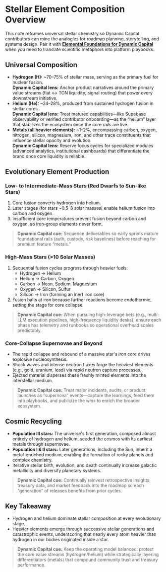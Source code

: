 # Stellar Element Composition Overview

This note reframes universal stellar chemistry so Dynamic Capital contributors can mine the analogies for roadmap planning, storytelling, and systems design. Pair it with **[Elemental Foundations for Dynamic Capital](./elemental-foundations-for-dynamic-capital.md)** when you need to translate scientific metaphors into platform playbooks.

## Universal Composition
- **Hydrogen (H):** ~70–75% of stellar mass, serving as the primary fuel for nuclear fusion.  
  **Dynamic Capital lens:** Anchor product narratives around the primary value streams (fiat ↔ TON liquidity, signal routing) that power every downstream initiative.
- **Helium (He):** ~24–28%, produced from sustained hydrogen fusion in stellar cores.  
  **Dynamic Capital lens:** Treat matured capabilities—like Supabase observability or verified contributor onboarding—as the “helium” layer that stabilizes the ecosystem once the core rails are live.
- **Metals (all heavier elements):** ~1–2%, encompassing carbon, oxygen, nitrogen, silicon, magnesium, iron, and other trace constituents that influence stellar opacity and evolution.  
  **Dynamic Capital lens:** Reserve focus cycles for specialized modules (advanced analytics, institutional dashboards) that differentiate the brand once core liquidity is reliable.

## Evolutionary Element Production
### Low- to Intermediate-Mass Stars (Red Dwarfs to Sun-like Stars)
1. Core fusion converts hydrogen into helium.
2. Later stages (for stars ~0.5–8 solar masses) enable helium fusion into carbon and oxygen.
3. Insufficient core temperatures prevent fusion beyond carbon and oxygen, so iron-group elements never form.

> **Dynamic Capital cue:** Sequence deliverables so early sprints mature foundational rails (auth, custody, risk baselines) before reaching for premium feature “metals.”

### High-Mass Stars (>10 Solar Masses)
1. Sequential fusion cycles progress through heavier fuels:
   - Hydrogen → Helium
   - Helium → Carbon, Oxygen
   - Carbon → Neon, Sodium, Magnesium
   - Oxygen → Silicon, Sulfur
   - Silicon → Iron (forming an inert iron core)
2. Fusion halts at iron because further reactions become endothermic, setting the stage for core collapse.

> **Dynamic Capital cue:** When pursuing high-leverage bets (e.g., multi-LLM execution pipelines, high-frequency liquidity desks), ensure each phase has telemetry and runbooks so operational overhead scales predictably.

### Core-Collapse Supernovae and Beyond
- The rapid collapse and rebound of a massive star's iron core drives explosive nucleosynthesis.
- Shock waves and intense neutron fluxes forge the heaviest elements (e.g., gold, uranium, lead) via rapid neutron capture processes.
- Ejected material disperses these freshly minted elements into the interstellar medium.

> **Dynamic Capital cue:** Treat major incidents, audits, or product launches as “supernova” events—capture the learnings, feed them into playbooks, and publicize the wins to enrich the broader ecosystem.

## Cosmic Recycling
- **Population III stars:** The universe's first generation, composed almost entirely of hydrogen and helium, seeded the cosmos with its earliest metals through supernovae.
- **Population I & II stars:** Later generations, including the Sun, inherit a metal-enriched medium, enabling the formation of rocky planets and complex chemistry.
- Iterative stellar birth, evolution, and death continually increase galactic metallicity and diversify planetary systems.

> **Dynamic Capital cue:** Continually reinvest retrospective insights, treasury data, and market feedback into the roadmap so each “generation” of releases benefits from prior cycles.

## Key Takeaway
- Hydrogen and helium dominate stellar composition at every evolutionary stage.
- Heavier elements emerge through successive stellar generations and catastrophic events, underscoring that nearly every atom heavier than hydrogen in our bodies originated inside a star.

> **Dynamic Capital cue:** Keep the operating model balanced: protect the core value streams (hydrogen/helium) while strategically layering differentiators (metals) that compound community trust and treasury performance.
